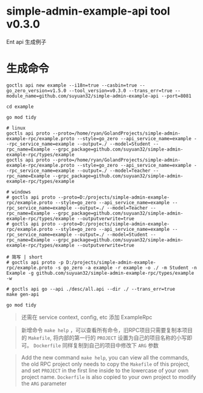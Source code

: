 # simple-admin-example-api tool v0.3.0
Ent api 生成例子

# 生成命令

```shell
goctls api new example --i18n=true --casbin=true --go_zero_version=v1.5.0 --tool_version=v0.3.0 --trans_err=true --module_name=github.com/suyuan32/simple-admin-example-api --port=8081

cd example

go mod tidy

# linux
goctls api proto --proto=/home/ryan/GolandProjects/simple-admin-example-rpc/example.proto --style=go_zero --api_service_name=example --rpc_service_name=example --output=./ --model=Student --rpc_name=Example --grpc_package=github.com/suyuan32/simple-admin-example-rpc/types/example
goctls api proto --proto=/home/ryan/GolandProjects/simple-admin-example-rpc/example.proto --style=go_zero --api_service_name=example --rpc_service_name=example --output=./ --model=Teacher --rpc_name=Example --grpc_package=github.com/suyuan32/simple-admin-example-rpc/types/example

# windows
# goctls api proto --proto=D:/projects/simple-admin-example-rpc/example.proto --style=go_zero --api_service_name=example --rpc_service_name=example --output=./ --model=Teacher --rpc_name=Example --grpc_package=github.com/suyuan32/simple-admin-example-rpc/types/example --outputverwrite=true
# goctls api proto --proto=D:/projects/simple-admin-example-rpc/example.proto --style=go_zero --api_service_name=example --rpc_service_name=example --output=./ --model=Student --rpc_name=Example --grpc_package=github.com/suyuan32/simple-admin-example-rpc/types/example --outputverwrite=true

# 简写 | short
# goctls api proto -p D:/projects/simple-admin-example-rpc/example.proto -s go_zero -a example -r example -o ./ -m Student -n Example -g github.com/suyuan32/simple-admin-example-rpc/types/example -w

# goctls api go --api ./desc/all.api --dir ./ --trans_err=true
make gen-api

go mod tidy
```

> 还需在 service context, config, etc 添加 ExampleRpc

> 新增命令 `make help` ，可以查看所有命令，旧RPC项目只需要复制本项目的 `Makefile`, 将内部的第一行的 `PROJECT` 设置为自己的项目名称的小写即可。
> `Dockerfile` 同样复制到自己的项目中修改下 `ARG` 参数

> Add the new command `make help`, you can view all the commands, the old RPC project only needs to copy the `Makefile` of this project, and set `PROJECT` in the first line inside to the lowercase of your own project name.
> `Dockerfile` is also copied to your own project to modify the `ARG` parameter